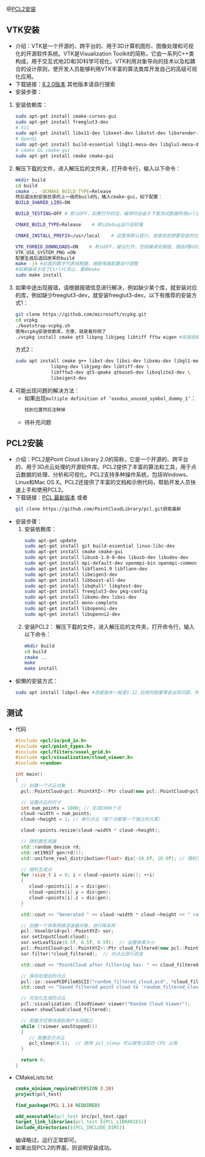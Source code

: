 @[PCL2安装](PCL2安装)

## VTK安装
- 介绍：VTK是一个开源的、跨平台的、用于3D计算机图形、图像处理和可视化的开源软件系统。VTK是Visualization Toolkit的简称，它由一系列C++类构成，用于交互式地2D和3D科学可视化。VTK利用对象导向的技术以及松耦合的设计原则，使开发人员能够利用VTK丰富的算法类库开发自己的高级可视化应用。
- 下载链接：[8.2.0版本](https://vtk.org/files/release/8.2/VTK-8.2.0.zip) 其他版本请自行搜索
- 安装步骤：
 1. 安装依赖库：
    ```bash
    sudo apt-get install cmake-curses-gui
    sudo apt-get install freeglut3-dev
    # X11
    sudo apt-get install libx11-dev libxext-dev libxtst-dev libxrender-dev libxmu-dev libxmuu-dev
    # OpenGL
    sudo apt-get install build-essential libgl1-mesa-dev libglu1-mesa-dev
    # cmake && cmake-gui
    sudo apt-get install cmake cmake-gui
    ```
 2. 解压下载的文件，进入解压后的文件夹，打开命令行，输入以下命令：
     ```bash
     mkdir build
     cd build
     cmake .. -DCMAKE_BUILD_TYPE=Release
     然后退出到安装目录的上一级的build内，输入cmake-gui，如下配置：
     BUILD_SHARED_LIBS=ON   
 
     BUILD_TESTING=OFF # 默认OFF，如果打开的话，编译时会由于下载测试数据所用url过旧而报错，建议OFF
 
     CMAKE_BUILD_TYPE=Release    # 默认Debug运行会较慢
 
     CMAKE_INSTALL_PREFIX=/usr/local    # 这里用默认就行，或者改到想要安装的位置
 
     VTK_FORBID_DOWNLOADS=ON    # 默认OFF，建议打开，否则编译会报错，理由同BUILD_TESTING
     VTK_USE_SYSTEM_PNG =ON
     配置生成后退回原来的build
     make -j4 #后面的数字代表线程数，根据电脑配置自行调整
     #如果编译卡住了Ctrl+C终止，重新make
     sudo make install
     ```
 3. 如果中途出现报错，请根据报错信息进行解决，例如缺少某个库，就安装对应的库，例如缺少freeglut3-dev，就安装freeglut3-dev。以下有推荐的安装方式1：
    ```bash
    git clone https://github.com/microsoft/vcpkg.git
    cd vcpkg
    ./bootstrap-vcpkg.sh
    使用vcpkg安装依赖库，方便，就是看你网了
    ./vcpkg install cmake qt5 libpng libjpeg libtiff fftw eigen #安装依赖库

    ```
    方式2：
    ```bash
    sudo apt install cmake g++ libxt-dev libxi-dev libxmu-dev libgl1-mesa-dev \
                 libpng-dev libjpeg-dev libtiff-dev \
                 libfftw3-dev qt5-qmake qtbase5-dev libsqlite3-dev \
                 libeigen3-dev
    ```
 4. 可能出现问题的解决方法：
    - 如果出现`multiple definition of ‘exodus_unused_symbol_dummy_1’`：
      ```bash
      找到位置然后注释掉
      ```
    - 待补充问题
    
## PCL2安装
- 介绍：PCL2是Point Cloud Library 2.0的简称，它是一个开源的、跨平台的、用于3D点云处理的开源软件库。PCL2提供了丰富的算法和工具，用于点云数据的处理、分析和可视化。PCL2支持多种操作系统，包括Windows、Linux和Mac OS X。PCL2还提供了丰富的文档和示例代码，帮助开发人员快速上手和使用PCL2。
- 下载链接：[PCL 最新版本](https://objects.githubusercontent.com/github-production-release-asset-2e65be/8162615/6f1184f6-6ac2-4ae2-b884-4bd39c2d4352?X-Amz-Algorithm=AWS4-HMAC-SHA256&X-Amz-Credential=releaseassetproduction%2F20241206%2Fus-east-1%2Fs3%2Faws4_request&X-Amz-Date=20241206T103346Z&X-Amz-Expires=300&X-Amz-Signature=a281ea5a54d28781c1964e601e72a8525edb85aebb2245f320817d838a41796d&X-Amz-SignedHeaders=host&response-content-disposition=attachment%3B%20filename%3Dsource.zip&response-content-type=application%2Foctet-stream)
或者
    ```bash
    git clone https://github.com/PointCloudLibrary/pcl.git获取最新
    ```
- 安装步骤：
  1. 安装依赖库：
     ```bash
     sudo apt-get update
     sudo apt-get install git build-essential linux-libc-dev 
     sudo apt-get install cmake cmake-gui
     sudo apt-get install libusb-1.0-0-dev libusb-dev libudev-dev
     sudo apt-get install mpi-default-dev openmpi-bin openmpi-common
     sudo apt-get install libflann1.9 libflann-dev  
     sudo apt-get install libeigen3-dev
     sudo apt-get install libboost-all-dev
     sudo apt-get install libqhull* libgtest-dev
     sudo apt-get install freeglut3-dev pkg-config
     sudo apt-get install libxmu-dev libxi-dev
     sudo apt-get install mono-complete
     sudo apt-get install libopenni-dev
     sudo apt-get install libopenni2-dev
     ```
  2. 安装PCL2：
    解压下载的文件，进入解压后的文件夹，打开命令行，输入以下命令：
     ```bash
     mkdir build
     cd build
     cmake ..
     make
     make install
     ```
- 偷懒的安装方式：
    ```bash
    sudo apt install libpcl-dev #但是版本一般是1.12,后续的阻塞等会出现问题，所以还是建议自己编译安装
    ```

## 测试
- 代码
    ```c++
   #include <pcl/io/pcd_io.h>
   #include <pcl/point_types.h>
   #include <pcl/filters/voxel_grid.h>
   #include <pcl/visualization/cloud_viewer.h>
   #include <random>

   int main()
   {
      // 创建一个点云对象
      pcl::PointCloud<pcl::PointXYZ>::Ptr cloud(new pcl::PointCloud<pcl::PointXYZ>);

      // 设置点云的尺寸
      int num_points = 1000; // 生成1000个点
      cloud->width = num_points;
      cloud->height = 1; // 单行点云（每个点都是一个独立的元素）

      cloud->points.resize(cloud->width * cloud->height);

      // 随机数生成器
      std::random_device rd;
      std::mt19937 gen(rd());
      std::uniform_real_distribution<float> dis(-10.0f, 10.0f); // 随机生成范围[-10, 10]

      // 随机生成点
      for (size_t i = 0; i < cloud->points.size(); ++i)
      {
         cloud->points[i].x = dis(gen);
         cloud->points[i].y = dis(gen);
         cloud->points[i].z = dis(gen);
      }

      std::cout << "Generated " << cloud->width * cloud->height << " random points." << std::endl;

      // 创建一个体素网格滤波器对象，进行降采样
      pcl::VoxelGrid<pcl::PointXYZ> sor;
      sor.setInputCloud(cloud);
      sor.setLeafSize(0.5f, 0.5f, 0.5f);  // 设置体素大小
      pcl::PointCloud<pcl::PointXYZ>::Ptr cloud_filtered(new pcl::PointCloud<pcl::PointXYZ>());
      sor.filter(*cloud_filtered);  // 对点云进行滤波

      std::cout << "PointCloud after filtering has: " << cloud_filtered->width * cloud_filtered->height << " data points." << std::endl;

      // 保存处理后的点云
      pcl::io::savePCDFileASCII("random_filtered_cloud.pcd", *cloud_filtered);
      std::cout << "Saved filtered point cloud to 'random_filtered_cloud.pcd'" << std::endl;

      // 可视化生成的点云
      pcl::visualization::CloudViewer viewer("Random Cloud Viewer");
      viewer.showCloud(cloud_filtered);

      // 阻塞方式等待直到用户关闭窗口
      while (!viewer.wasStopped())
      {
         // 阻塞显示点云
         pcl_sleep(0.1);  // 使用 pcl_sleep 可以避免过高的 CPU 占用
      }

      return 0;
   }

    ```
- CMakeLists.txt
    ```cmake
   cmake_minimum_required(VERSION 3.10)
   project(pcl_test)

   find_package(PCL 1.14 REQUIRED)

   add_executable(pcl_test src/pcl_test.cpp)
   target_link_libraries(pcl_test ${PCL_LIBRARIES})
   include_directories(${PCL_INCLUDE_DIRS})
   ```
   编译略过，运行正常即可。
- 如果出现PCL2的界面，则说明安装成功。

 
